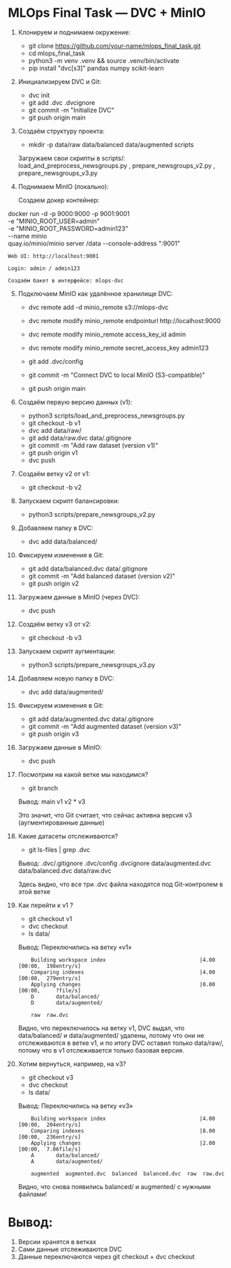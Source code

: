 # **MLOps Final Task — DVC + MinIO**

1. Клонируем и поднимаем окружение:

    - git clone https://github.com/your-name/mlops_final_task.git
    - cd mlops_final_task
    - python3 -m venv .venv && source .venv/bin/activate
    - pip install "dvc[s3]" pandas numpy scikit-learn

2. Инициализируем DVC и Git:

    - dvc init
    - git add .dvc .dvcignore
    - git commit -m "Initialize DVC"
    - git push origin main

3. Создаём структуру проекта:

    - mkdir -p data/raw data/balanced data/augmented scripts

    Загружаем свои скрипты в scripts/: load_and_preprocess_newsgroups.py , prepare_newsgroups_v2.py , prepare_newsgroups_v3.py

4. Поднимаем MinIO (локально):

    Создаем докер контейнер:
    
docker run -d -p 9000:9000 -p 9001:9001 \
  -e "MINIO_ROOT_USER=admin" \
  -e "MINIO_ROOT_PASSWORD=admin123" \
  --name minio \
  quay.io/minio/minio server /data --console-address ":9001"

    Web UI: http://localhost:9001

    Login: admin / admin123

    Создаём бакет в интерфейсе: mlops-dvc

5. Подключаем MinIO как удалённое хранилище DVC:

    - dvc remote add -d minio_remote s3://mlops-dvc
    - dvc remote modify minio_remote endpointurl http://localhost:9000
    - dvc remote modify minio_remote access_key_id admin
    - dvc remote modify minio_remote secret_access_key admin123

    - git add .dvc/config
    - git commit -m "Connect DVC to local MinIO (S3-compatible)"
    - git push origin main

6. Создаём первую версию данных (v1):

    - python3 scripts/load_and_preprocess_newsgroups.py
    - git checkout -b v1
    - dvc add data/raw/
    - git add data/raw.dvc data/.gitignore
    - git commit -m "Add raw dataset (version v1)"
    - git push origin v1
    - dvc push

7. Создаём ветку v2 от v1:

    - git checkout -b v2

8. Запускаем скрипт балансировки:

    - python3 scripts/prepare_newsgroups_v2.py

9. Добавляем папку в DVC:

    - dvc add data/balanced/

10. Фиксируем изменения в Git:

    - git add data/balanced.dvc data/.gitignore
    - git commit -m "Add balanced dataset (version v2)"
    - git push origin v2

11. Загружаем данные в MinIO (через DVC):

    - dvc push

12. Создаём ветку v3 от v2:

    - git checkout -b v3

13. Запускаем скрипт аугментации:

    - python3 scripts/prepare_newsgroups_v3.py

14. Добавляем новую папку в DVC:

    - dvc add data/augmented/

15. Фиксируем изменения в Git:

    - git add data/augmented.dvc data/.gitignore
    - git commit -m "Add augmented dataset (version v3)"
    - git push origin v3

16. Загружаем данные в MinIO:

    - dvc push

17. Посмотрим на какой ветке мы находимся?

    - git branch

    Вывод:      main
                v1
                v2
              * v3

    Это значит, что Git считает, что сейчас активна версия v3 (аугментированные данные)

18. Какие датасеты отслеживаются?

    - git ls-files | grep .dvc

    Вывод:  .dvc/.gitignore
            .dvc/config
            .dvcignore
            data/augmented.dvc
            data/balanced.dvc
            data/raw.dvc

    Здесь видно, что все три .dvc файла находятся под Git-контролем в этой ветке

19. Как перейти к v1 ?

    - git checkout v1
    - dvc checkout
    - ls data/

    Вывод:  Переключились на ветку «v1»
            
            Building workspace index                              |4.00 [00:00,  198entry/s]
            Comparing indexes                                     |4.00 [00:00,  279entry/s]
            Applying changes                                      |0.00 [00:00,     ?file/s]
            D       data/balanced/
            D       data/augmented/
            
            raw  raw.dvc

    Видно, что переключилось на ветку v1, DVC выдал, что data/balanced/ и data/augmented/ удалены, потому что они не отслеживаются в ветке v1, и по итогу DVC оставил только data/raw/, потому что в v1 отслеживается только базовая версия.

20. Хотим вернуться, например, на v3?

    - git checkout v3
    - dvc checkout
    - ls data/

    Вывод:  Переключились на ветку «v3»

            Building workspace index                              |4.00 [00:00,  204entry/s]
            Comparing indexes                                     |8.00 [00:00,  236entry/s]
            Applying changes                                      |2.00 [00:00,  7.06file/s]
            A       data/balanced/
            A       data/augmented/

            augmented  augmented.dvc  balanced  balanced.dvc  raw  raw.dvc

    Видно, что снова появились balanced/ и augmented/ с нужными файлами!


# **Вывод:**

1. Версии хранятся в ветках
2. Сами данные отслеживаются DVC
3. Данные переключаются через git checkout + dvc checkout


